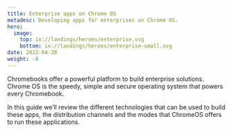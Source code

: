 ```yaml
---
title: Enterprise apps on Chrome OS
metadesc: Developing apps for enterprises on Chrome OS.
hero:
  image:
    top: ix://landings/heroes/enterprise.svg
    bottom: ix://landings/heroes/enterprise-small.svg
date: 2022-04-30
weight: -8
---
```


Chromebooks offer a powerful platform to build enterprise solutions. Chrome OS is the speedy, simple and secure operating system that powers every Chromebook.

In this guide we’ll review the different technologies that can be used to build these apps, the distribution channels and the modes that ChromeOS offers to run these applications.
